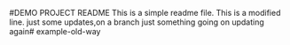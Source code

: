 #DEMO PROJECT README
This is a simple readme file.
This is a modified line.
just some updates,on a branch
just something going on
updating again# example-old-way
